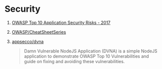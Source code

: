 # Security

1. [OWASP Top 10 Application Security Risks - 2017](https://www.owasp.org/index.php/Top_10-2017_Top_10)
2. [OWASP/CheatSheetSeries](https://github.com/OWASP/CheatSheetSeries)
3. [appsecco/dvna](https://github.com/appsecco/dvna)

    > Damn Vulnerable NodeJS Application (DVNA) is a simple NodeJS application to demonstrate OWASP Top 10 Vulnerabilities and guide on fixing and avoiding these vulnerabilities.
